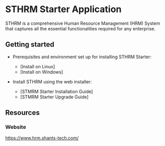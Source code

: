 
# STHRM Starter Application

STHRM is a comprehensive Human Resource Management (HRM) System that captures all the essential functionalities required for any enterprise.

## Getting started

- Prerequisites and environment set up for installing STHRM Starter:
  - [Install on Linux]
  - [Install on Windows]

- Install STHRM using the web installer:
  - [STMRM Starter Installation Guide]
  - [STMRM Starter Upgrade Guide]

## Resources

### Website
https://www.hrm.shants-tech.com/
